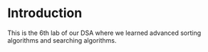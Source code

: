 # Introduction

This is the 6th lab of our DSA where we learned advanced sorting algorithms and searching algorithms.
